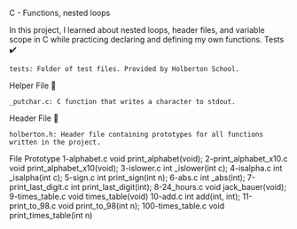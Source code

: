 C - Functions, nested loops

In this project, I learned about nested loops, header files, and variable scope in C while practicing declaring and defining my own functions.
Tests ✔️

    tests: Folder of test files. Provided by Holberton School.

Helper File 🙌

    _putchar.c: C function that writes a character to stdout.

Header File 📁

    holberton.h: Header file containing prototypes for all functions written in the project.

File 	Prototype
1-alphabet.c 	void print_alphabet(void);
2-print_alphabet_x10.c 	void print_alphabet_x10(void);
3-islower.c 	int _islower(int c);
4-isalpha.c 	int _isalpha(int c);
5-sign.c 	int print_sign(int n);
6-abs.c 	int _abs(int);
7-print_last_digit.c 	int print_last_digit(int);
8-24_hours.c 	void jack_bauer(void);
9-times_table.c 	void times_table(void)
10-add.c 	int add(int, int);
11-print_to_98.c 	void print_to_98(int n);
100-times_table.c 	void print_times_table(int n)
